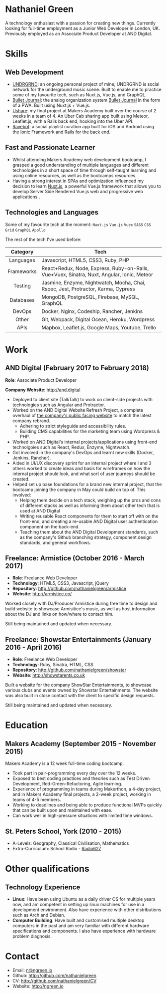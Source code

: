 # Nathaniel Green

A technology enthusiast with a passion for creating new things. Currently 
looking for full-time employment as a Junior Web Developer in London,
UK. Previously employed as an Associate Product Developer at AND Digital.

# Skills

## Web Development

- [UNDRGRND](https://github.com/nathanielgreen/UNDRGRND): an ongoing personal
  project of mine; UNDRGRND is social network for the underground music scene.
  Built to enable me to practice some of my favourite tech, such as Nuxt.js, Vue.js,
  and GraphQL.
- [Bullet Journal](https://github.com/nathanielgreen/bulletjournal): the analog 
  organization system [Bullet Journal](http://bulletjournal.com/) in
  the form of a PWA. Built using Nuxt.js + Vue.js.
- [Ushare](https://github.com/nathanielgreen/Ushare): my final project at
  Makers Academy built over the course of 2 weeks in a team of 4. An Uber Cab
  sharing app built using Meteor, Leaflet.js, with a Rails back end, hooking
  into the Uber API.
- [Ravebot](https://github.com/nathanielgreen/ravebot): a social playlist curation
  app built for iOS and Android using the Ionic Framework and Rails for the
  back end.

## Fast and Passionate Learner

- Whilst attending Makers Academy web development bootcamp, I grasped a good 
  understanding of multiple languages and different technologies 
  in a short space of time through self-taught learning and using online resources, 
  as well as the bootcamps resources.
- Having a strong interest in SPAs and optimization influenced my decision
  to learn [Nuxt.js](https://nuxtjs.org/), a powerful Vue.js framework that
  allows you to develop Server Side Rendered Vue.js web and progressive web
  applications..

## Technologies and Languages

Some of my favourite tech at the moment:
`Nuxt.js` `Vue.js` `Vuex` `SASS` `CSS Grid`  `GraphQL` `Apollo`


The rest of the tech I've used before:

| Category   | Tech                                                                                       |
|:----------:| ------------------------------------------------------------------------------------------ | 
| Languages  | Javascript, HTML5, CSS3, Ruby, PHP                                                         |
| Frameworks | React+Redux, Node, Express, Ruby-on-Rails, Vue+Vuex, Sinatra, Nuxt, Angular, Ionic, Meteor |
| Testing    | Jasmine, Enzyme, Nightwatch, Mocha, Chai, Rspec, Jest, Protractor, Karma, Cypress          |
| Databases  | MongoDB, PostgreSQL, Firebase, MySQL, GraphQL                                              |
| DevOps     | Docker, Nginx, Codeship, Rancher, Jenkins                                                  |
| Other      | Git, Webpack, Digital Ocean, Heroku, Wordpress                                             |
| APIs       | Mapbox, Leaflet.js, Google Maps, Youtube, Trello                                           |

# Work 

## AND Digital (February 2017 to February 2018)

**Role**: Associate Product Developer

**Company Website**: http://and.digital
 
- Deployed to client site (TalkTalk) to work on client-side projects with 
  technologies such as Angular and Protractor.
- Worked on the AND Digital Website Refresh Project, a complete overhaul of 
  [the company's public facing website](http://and.digital) to match the latest 
  company rebrand.
    - Adhering to strict styleguide and accessibility rules.
    - Building CMS capabilities for the marketing team using Wordpress & PHP.
- Worked on AND Digital's internal projects/applications using front-end 
  technolgoies such as React, Redux, Enzyme, Nightwatch.
- Got involved in the company's DevOps and learnt new skills (Docker, Jenkins,
  Rancher).
- Aided in UI/UX discovery sprint for an internal project where I and 3 others
  worked to create ideas and basis for wireframes on how the internal project 
  should look, and what sort of user journeys should be created.
- Helped set up base foundations for a brand new internal project, that the
  bootcamp joining the company in May could build on top of. This involved:
  - Helping them decide on a tech stack, weighing up the pros and cons of
    different stacks as well as informing them about other tech that is used at
    AND Digital
  - Writing reusable React components for them to start off with on the
    front-end, and creating a re-usable AND Digital user authentication component
    on the back-end.
  - Teaching them about the AND Digital Development standards, such as the
    company's Github branching strategy, component design standards, and general
    workflows.

## Freelance: Armistice (October 2016 - March 2017) 

- **Role**: Freelance Web Developer
- **Technology**: HTML5, CSS3, Javascript, jQuery
- **Repository**: http://github.com/nathanielgreen/armistice
- **Website**: http://armistice.co/

Worked closely with DJ/Producer Armistice during free time to design and build
website to showcase Armisitice's music, as well as host information about the DJ
and links on how/where to contact him.

Still being maintained and updated when necessary.

## Freelance: Showstar Entertainments (January 2016 - April 2016)

- **Role**: Freelance Web Developer
- **Technology**: Ruby, Sinatra, HTML, CSS
- **Repository**: http://github.com/nathanielgreen/showstar
- **Website**: http://showstarents.co.uk

Built a website for the company ShowStar Entertainments, to showcase various
clubs and events owned by Showstar Entertainments. The website was also built in
close contact with the client to specific design requests.

Still being maintained and updated when necessary.

# Education

## Makers Academy (September 2015 - November 2015)

Makers Academy is a 12 week full-time coding bootcamp.

- Took part in pair-programming every day over the 12 weeks.
- Exposed to best coding practices and theories such as Test Driven Development,
  Red-Green-Refactoring, Agile learning.
- Experience of programming in teams during Makerthon, a 4-day project, and in
  Makers Academy final projects, a 2-week project, working in teams of 4-5
  members.
- Working to deadlines and being able to produce functional MVPs quickly that
  can be built upon and maintained with ease.
- Can work well in high-pressure situations with limited time windows.
 
## St. Peters School, York (2010 - 2015)

- A-Levels: Geography, Classical Civilisation, Mathematics
- Extra-Curriculum: School Radio -
  [Radio627](https://apps.stpetersyork.org.uk/radio/)

# Other qualifications

## Technology Experience

- **Linux**: Have been using Ubuntu as a daily driver OS for multiple years now, and am
  competent in setting up linux machines for use in a development environment.
  Also have experience with other distributions such as Arch and Debian.
- **Computer Building**: Have built and customised multiple desktop computers in
  the past and am very familiar with different hardware specifications and
  components. I also have experience with hardware problem diagnosis.

# Contact

- Email: n@ngreen.io
- Github: http://github.com/nathanielgreen
- CV: http://github.com/nathanielgreen/CV
- Website: http://ngreen.io
